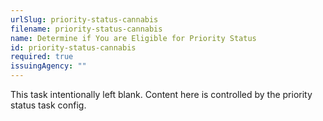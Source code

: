 ```yaml
---
urlSlug: priority-status-cannabis
filename: priority-status-cannabis
name: Determine if You are Eligible for Priority Status
id: priority-status-cannabis
required: true
issuingAgency: ""
---
```


This task intentionally left blank. Content here is controlled by the priority status task config.
